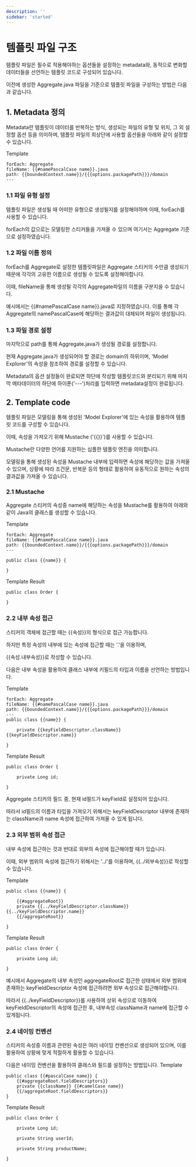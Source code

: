 ```yaml
---
description: ''
sidebar: 'started'
---
```

# 템플릿 파일 구조
템플릿 파일은 필수로 적용해야하는 옵션들을 설정하는 metadata와, 동적으로 변화할 데이터들을 선언하는 템플릿 코드로 구성되어 있습니다.

이전에 생성한 Aggregate.java 파일을 기준으로 템플릿 파일을 구성하는 방법은 다음과 같습니다.

## 1. Metadata 정의

Metadata란 템플릿이 데이터를 반복하는 방식, 생성되는 파일의 유형 및 위치, 그 외 설정할 옵션 등을 의미하며, 
템플릿 파일의 최상단에 사용할 옵션들을 아래와 같이 설정할 수 있습니다.

Template
```
forEach: Aggregate
fileName: {{#namePascalCase name}}.java
path: {{boundedContext.name}}/{{{options.packagePath}}}/domain
---
```

### 1.1 파일 유형 설정

템플릿 파일은 생성될 때 어떠한 유형으로 생성될지를 설정해야하며 이때, forEach를 사용할 수 있습니다.

forEach의 값으로는 모델링한 스티커들을 가져올 수 있으며 여기서는 Aggregate 기준으로 설정하였습니다.

### 1.2 파일 이름 정의 

forEach를 Aggregate로 설정한 템플릿파일은 Aggregate 스티커의 수만큼 생성되기 때문에 각각의 고유한 이름으로 생성될 수 있도록 설정해야합니다. 

이때, fileName을 통해 생성될 각각의 Aggregate파일의 이름을 구분지을 수 있습니다.

예시에서는 {{#namePascalCase name}}.java로 지정하였습니다. 이를 통해 각 Aggregate의 namePascalCase에 해당하는 결과값이 대체되어 파일이 생성됩니다. 

### 1.3 파일 경로 설정

마지막으로 path를 통해 Aggregate.java가 생성될 경로를 설정합니다.

현재 Aggregate.java가 생성되어야 할 경로는 domain의 하위이며, 'Model Explorer'의 속성을 참조하여 경로를 설정할 수 있습니다.

Metadata의 옵션 설정들이 완료되면 하단에 작성할 템플릿코드와 분리되기 위해 마지막 메타데이터의 하단에 하이푼('---')처리를 입력하면 metadata설정이 완료됩니다.

## 2. Template code

템플릿 파일은 모델링을 통해 생성된 'Model Explorer'에 있는 속성을 활용하여 템플릿 코드를 구성할 수 있습니다.

이때, 속성을 가져오기 위해 Mustache ('{{}}')를 사용할 수 있습니다. 

Mustache란 다양한 언어를 지원하는 심플한 템플릿 엔진을 의미합니다.

모델링을 통해 생성된 속성을 Mustache 내부에 입력하면 속성에 해당하는 값을 가져올 수 있으며, 상황에 따라 조건문, 반복문 등의 형태로 활용하여 유동적으로 원하는 속성의 결과값을 가져올 수 있습니다.

### 2.1 Mustache

Aggregate 스티커의 속성중 name에 해당하는 속성을 Mustache를 활용하여 아래와 같이 Java의 클래스를 생성할 수 있습니다.

Template
```
forEach: Aggregate
fileName: {{#namePascalCase name}}.java
path: {{boundedContext.name}}/{{{options.packagePath}}}/domain
---

public class {{name}} {

}
```
Template Result
```
public class Order {

}
```

### 2.2 내부 속성 접근

스티커의 객체에 접근할 때는 {{속성}}의 형식으로 접근 가능합니다.

하지만 특정 속성의 내부에 있는 속성에 접근할 때는 '.'을 이용하며, 

{{속성.내부속성}}로 작성할 수 있습니다.

다음은 내부 속성을 활용하여 클래스 내부에 키필드의 타입과 이름을 선언하는 방법입니다.

Template
```
forEach: Aggregate
fileName: {{#namePascalCase name}}.java
path: {{boundedContext.name}}/{{{options.packagePath}}}/domain
---
public class {{name}} {

    private {{keyFieldDescriptor.className}} {{keyFieldDescriptor.name}}

}
```
Template Result
```
public class Order {

    private Long id;

}
```
Aggregate 스티커의 필드 중, 현재 id필드가 keyField로 설정되어 있습니다. 

따라서 id필드의 이름과 타입을 가져오기 위해서는 keyFieldDescriptor 내부에 존재하는 className과 name 속성에 접근하여 가져올 수 있게 됩니다.

### 2.3 외부 범위 속성 접근

내부 속성에 접근하는 것과 반대로 외부의 속성에 접근해야할 때가 있습니다.

이때, 외부 범위의 속성에 접근하기 위해서는 '../'를 이용하며, {{../외부속성}}로 작성할 수 있습니다.

Template
```
public class {{name}} {

    {{#aggregateRoot}}
    private {{../keyFieldDescriptor.className}} {{../keyFieldDescriptor.name}}
    {{/aggregateRoot}}

}
```
Template Result
```
public class Order {

    private Long id;

}
```
예시에서 Aggregate의 내부 속성인 aggregateRoot로 접근한 상태에서 외부 범위에 존재하는 keyFieldDescriptor 속성에 접근하려면 외부 속성으로 접근해야합니다.

따라서 {{../keyFieldDescriptor}}를 사용하여 상위 속성으로 이동하여 keyFieldDescriptor의 속성에 접근한 후, 내부속성 className과 name에 접근할 수 있게됩니다.

### 2.4 네이밍 컨벤션

스티커의 속성중 이름과 관련된 속성은 여러 네이밍 컨벤션으로 생성되어 있으며, 이를 활용하여 상황에 맞게 적절하게 활용할 수 있습니다.

다음은 네이밍 컨벤션을 활용하여 클래스와 필드를 설정하는 방법입니다.
Template
```
public class {{#pascalCase name}} {
    {{#aggregateRoot.fieldDescriptors}}
    private {{className}} {{#camelCase name}}
    {{/aggregateRoot.fieldDescriptors}}
}
```
Template Result
```
public class Order {

    private Long id;

    private String userId;

    private String productName;

}
```